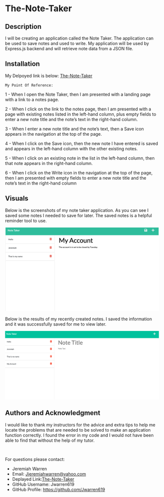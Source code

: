 # The-Note-Taker


## Description
I will be creating an application called the Note Taker. The application  can be used to save notes and used to write. My application will be used by Express.js backend and will retrieve note data from a JSON file.

## Installation
My Delpoyed link is below:
[The-Note-Taker](https://github.com/Jwarren619/The-Note-Taker)
```
My Point Of Reference:
```
1 - When I open the Note Taker, then I am presented with a landing page with a link to a notes page.

2 - When I click on the link to the notes page, then I am presented with a page with existing notes listed in the left-hand column, plus empty fields to enter a new note title and the note’s text in the right-hand column.

3 - When I enter a new note title and the note’s text, then a Save icon appears in the navigation at the top of the page.

4 - When I click on the Save icon, then the new note I have entered is saved and appears in the left-hand column with the other existing notes.

5 - When I click on an existing note in the list in the left-hand column, then that note appears in the right-hand column.

6 - When I click on the Write icon in the navigation at the top of the page, then I am presented with empty fields to enter a new note title and the note’s text in the right-hand column

## Visuals

Below is the screenshots of my note taker application. As you can see I saved some notes I needed to save for later. The saved notes is a helpful reminder tool to use.

![Image1](./public/Assets/images/ScreenShot1.png)


Below is the results of my recently created notes. I saved the information and it was successfully saved for me to view later.

![Image2](./public/Assets/images/ScreenShot2.png)




## Authors and Acknowledgment
I would like to thank my instructors for the advice and extra tips to help me locate the problems that are needed to be solved to make an application function correctly. I found the error in my code and I would not have been able to find that without the help of my tutor.

<br>


 For questions please contact: 
  - Jeremiah Warren 
  - Email: Jjeremiahwarren@yahoo.com
  - Deplayed Link:[The-Note-Taker](https://github.com/Jwarren619/The-Note-Taker)
  - GitHub Username: Jwarren619
  - GitHub Profile: https://github.com/Jwarren619


